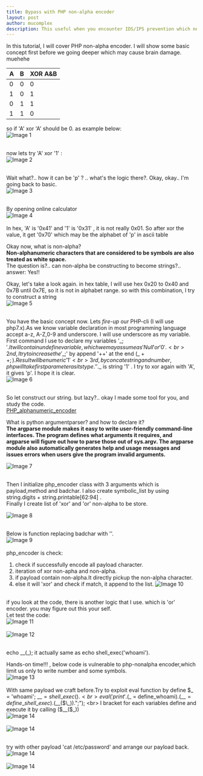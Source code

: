 ```yaml
---
title: Bypass with PHP non-alpha encoder 
layout: post
author: mucomplex
description: This useful when you encounter IDS/IPS prevention which need to bypass PHP code execution
---
```


In this tutorial, I will cover PHP non-alpha encoder. I will show some basic concept first before we going deeper which may cause brain damage. muehehe <br>

A 	| B 	| 	XOR A&B
--------|-------|-------------------
0       | 0     |          0
1       | 0     |          1
0       | 1     |          1
1       | 1     |          0

so if 'A' xor 'A' should be 0. as example below: <br>
![Image 1](/images/PHP_Non-Alpha/Selection_001.png)<br><br>

now lets try 'A' xor '1' : <br>
![Image 2](/images/PHP_Non-Alpha/Selection_002.png)<br><br>

Wait what?.. how it can be 'p' ? .. what's the logic there?. Okay, okay.. I'm going back to basic.<br>
![Image 3](/images/PHP_Non-Alpha/ascii.gif)<br><br>

By opening online calculator <br>
![Image 4](/images/PHP_Non-Alpha/Selection_003.png)<br><br>
In hex, 'A' is '0x41' and '1' is '0x31' , it is not really 0x01. So after xor the value, it get '0x70' which may be the alphabet of 'p' in ascii table <br>

Okay now, what is non-alpha?<br>
**Non-alphanumeric characters that are considered to be symbols are also treated as white space.** <br>
The question is?.. can non-alpha be constructing to become strings?.. answer: Yes!! <br>

Okay, let's take a look again. in hex table, I will use hex 0x20 to 0x40 and 0x7B until 0x7E, so it is not in alphabet range. so with this combination, I try to construct a string <br>
![Image 5](/images/PHP_Non-Alpha/Selection_004.png)<br><br>

You have the basic concept now. Lets *fire-up* our PHP-cli (I will use php7.x).As we know variable declaration in most programming language accept a-z, A-Z,0-9 and underscore.
I will use underscore as my variable.<br>
First command I use to declare my variables '$\_;'.It will contain undefine variable, which we may assume as 'Null' or '0'.<br>
2nd, I try to increase the '$\_;' by append '++' at the end ($\_++;).Result will be numeric '1' <br>
3rd, by concate string and number, php will take first parameter as its type. ''.$\_ is string '1' . I try to xor again with 'A', it gives 'p'. I hope it is clear. <br>
![Image 6](/images/PHP_Non-Alpha/Selection_005.png)<br><br>

So let construct our string. but lazy?.. okay I made some tool for you, and study the code.<br>
[PHP\_alphanumeric\_encoder](https://github.com/mucomplex/PHP_alphanumeric_encoder) <br>

What is python argumentparser? and how to declare it?<br>
**The argparse module makes it easy to write user-friendly command-line interfaces. The program defines what arguments it requires, and argparse will figure out how to parse those out of sys.argv. The argparse module also automatically generates help and usage messages and issues errors when users give the program invalid arguments.** <br>

![Image 7](/images/PHP_Non-Alpha/Selection_006.png)<br><br>

Then I initialize php\_encoder class with 3 arguments which is payload,method and badchar. I also create symbolic\_list by using string.digits + string.printable[62:94] . <br>
Finally I create list of 'xor' and 'or' non-alpha to be store. <br>

![Image 8](/images/PHP_Non-Alpha/Selection_007.png)<br><br>

Below is function replacing badchar with ''. <br>
![Image 9](/images/PHP_Non-Alpha/Selection_008.png)<br><br>
php\_encoder is check: <br>
1. check if successfully encode all payload character.
2. iteration of xor non-apha and non-alpha.
3. if payload contain non-alpha.It directly pickup the non-alpha character.
4. else it will 'xor' and check if match, it append to the list.
![Image 10](/images/PHP_Non-Alpha/Selection_009.png)<br><br>

if you look at the code, there is another logic that I use. which is 'or' encoder. you may figure out this your self. <br>
Let test the code: <br>
![Image 11](/images/PHP_Non-Alpha/Selection_010.png)<br><br>
![Image 12](/images/PHP_Non-Alpha/Selection_011.png)<br><br>

echo $\_\_($\_);  it actually same as echo shell\_exec('whoami'). <br>

Hands-on time!!! , below code is vulnerable to php-nonalpha encoder,which limit us only to write number and some symbols. <br>
![Image 13](/images/PHP_Non-Alpha/Selection_012.png)<br><br>
With same payload we craft before.Try to exploit eval function by define $\_ = 'whoami'; $\_\_ = shell\_exec() .<br>
eval('print '.($\_ = define\_whoami).($\_\_= define\_shell\_exec).($\_\_($\_)).";"); <br>
I bracket for each variables define and execute it by calling ($\_\_($\_)) <br>
![Image 14](/images/PHP_Non-Alpha/Selection_013.png)<br><br>
![Image 14](/images/PHP_Non-Alpha/Selection_014.png)<br><br>

try with other payload 'cat /etc/password' and arrange our payload back. <br>
![Image 14](/images/PHP_Non-Alpha/Selection_015.png)<br><br>
![Image 14](/images/PHP_Non-Alpha/Selection_016.png)<br><br>

